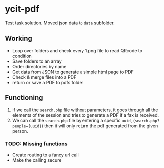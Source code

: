 # ycit-pdf
Test task solution. Moved json data to `data` subfolder.

## Working
- Loop over folders and check every 1.png file to read QRcode to condition
- Save folders to an array
- Order directories by name
- Get data from JSON to generate a simple html page to PDF
- Check & merge files into a PDF
- return or save a PDF to pdfs folder

## Functioning
1. If we call the ```search.php``` file without parameters, it goes through all the elements of the session and tries to generate a PDF if a fax is received.
2. We can call the ```search.php``` file by entering a specific ```uuid```, (```search.php?people={uuid}```) then it will only return the pdf generated from the given person.

### TODO: Missing functions
- Create routing to a fancy url call
- Make the calling secure
